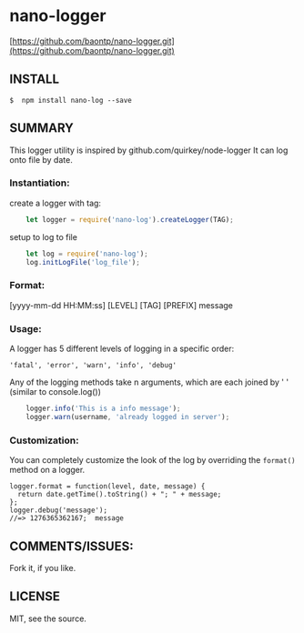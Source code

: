 # nano-logger
[https://github.com/baontp/nano-logger.git](https://github.com/baontp/nano-logger.git)

## INSTALL
```
$  npm install nano-log --save
```

## SUMMARY
This logger utility is inspired by github.com/quirkey/node-logger
It can log onto file by date.

### Instantiation:
create a logger with tag:
```javascript
    let logger = require('nano-log').createLogger(TAG);
```

setup to log to file
```javascript
    let log = require('nano-log');
    log.initLogFile('log_file');
```

### Format:

[yyyy-mm-dd HH:MM:ss] [LEVEL] [TAG] [PREFIX]	 message

### Usage:

A logger has 5 different levels of logging in a specific order:

    'fatal', 'error', 'warn', 'info', 'debug'
    
Any of the logging methods take n arguments, which are each joined by ' ' (similar to console.log())

```javascript
    logger.info('This is a info message');
    logger.warn(username, 'already logged in server');
```

### Customization:

You can completely customize the look of the log by overriding the `format()` method on a logger.

    logger.format = function(level, date, message) {
      return date.getTime().toString() + "; " + message;
    };
    logger.debug('message');
    //=> 1276365362167;  message
    
## COMMENTS/ISSUES:

Fork it, if you like.

## LICENSE

MIT, see the source.
